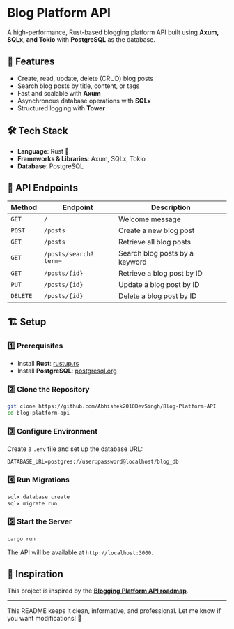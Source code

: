 # Blog Platform API  

A high-performance, Rust-based blogging platform API built using **Axum, SQLx, and Tokio** with **PostgreSQL** as the database.  

## 🚀 Features  

- Create, read, update, delete (CRUD) blog posts  
- Search blog posts by title, content, or tags  
- Fast and scalable with **Axum**  
- Asynchronous database operations with **SQLx**  
- Structured logging with **Tower**  

## 🛠️ Tech Stack  

- **Language**: Rust 🦀  
- **Frameworks & Libraries**: Axum, SQLx, Tokio  
- **Database**: PostgreSQL  

## 📌 API Endpoints  

| Method | Endpoint             | Description                      |
|--------|----------------------|----------------------------------|
| `GET`  | `/`                  | Welcome message                 |
| `POST` | `/posts`             | Create a new blog post          |
| `GET`  | `/posts`             | Retrieve all blog posts         |
| `GET`  | `/posts/search?term=` | Search blog posts by a keyword  |
| `GET`  | `/posts/{id}`        | Retrieve a blog post by ID      |
| `PUT`  | `/posts/{id}`        | Update a blog post by ID        |
| `DELETE` | `/posts/{id}`     | Delete a blog post by ID        |

## 🏗️ Setup  

### 1️⃣ Prerequisites  

- Install **Rust**: [rustup.rs](https://rustup.rs/)  
- Install **PostgreSQL**: [postgresql.org](https://www.postgresql.org/download/)  

### 2️⃣ Clone the Repository  

```sh
git clone https://github.com/Abhishek2010DevSingh/Blog-Platform-API
cd blog-platform-api
```

### 3️⃣ Configure Environment  

Create a `.env` file and set up the database URL:  

```
DATABASE_URL=postgres://user:password@localhost/blog_db
```

### 4️⃣ Run Migrations  

```sh
sqlx database create
sqlx migrate run
```

### 5️⃣ Start the Server  

```sh
cargo run
```

The API will be available at `http://localhost:3000`.  

## 📖 Inspiration  

This project is inspired by the **[Blogging Platform API roadmap](https://roadmap.sh/projects/blogging-platform-api)**.  

---

This README keeps it clean, informative, and professional. Let me know if you want modifications! 🚀

